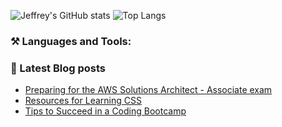![Jeffrey's GitHub stats](https://github-readme-stats.vercel.app/api?username=jeffreyquan&theme=tokyonight&show_icons=true)
![Top Langs](https://github-readme-stats.vercel.app/api/top-langs/?username=jeffreyquan&theme=tokyonight&hide=java,ruby,html,css,vue,scss,swift&langs_count=3)

### ⚒️ Languages and Tools:

### 📝 Latest Blog posts

<!-- BLOG-POST-LIST:START -->

- [Preparing for the AWS Solutions Architect - Associate exam](https://www.jeffreyquan.com/blog/preparing-for-the-aws-solutions-architect-associate-exam)
- [Resources for Learning CSS](https://www.jeffreyquan.com/blog/resources-for-learning-css)
- [Tips to Succeed in a Coding Bootcamp](https://www.jeffreyquan.com/blog/tips-to-succeed-in-a-coding-bootcamp)
<!-- BLOG-POST-LIST:END -->
